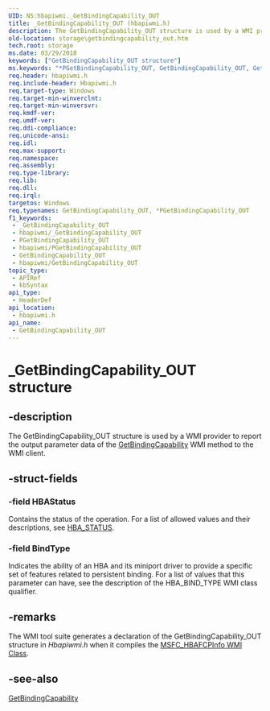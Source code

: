 ```yaml
---
UID: NS:hbapiwmi._GetBindingCapability_OUT
title: _GetBindingCapability_OUT (hbapiwmi.h)
description: The GetBindingCapability_OUT structure is used by a WMI provider to report the output parameter data of the GetBindingCapability WMI method to the WMI client.
old-location: storage\getbindingcapability_out.htm
tech.root: storage
ms.date: 03/29/2018
keywords: ["GetBindingCapability_OUT structure"]
ms.keywords: "*PGetBindingCapability_OUT, GetBindingCapability_OUT, GetBindingCapability_OUT structure [Storage Devices], PGetBindingCapability_OUT, PGetBindingCapability_OUT structure pointer [Storage Devices], _GetBindingCapability_OUT, hbapiwmi/GetBindingCapability_OUT, hbapiwmi/PGetBindingCapability_OUT, storage.getbindingcapability_out, structs-Fibre_611bcad6-5d7f-43ea-8202-4c19bec45f88.xml"
req.header: hbapiwmi.h
req.include-header: Hbapiwmi.h
req.target-type: Windows
req.target-min-winverclnt: 
req.target-min-winversvr: 
req.kmdf-ver: 
req.umdf-ver: 
req.ddi-compliance: 
req.unicode-ansi: 
req.idl: 
req.max-support: 
req.namespace: 
req.assembly: 
req.type-library: 
req.lib: 
req.dll: 
req.irql: 
targetos: Windows
req.typenames: GetBindingCapability_OUT, *PGetBindingCapability_OUT
f1_keywords:
 - _GetBindingCapability_OUT
 - hbapiwmi/_GetBindingCapability_OUT
 - PGetBindingCapability_OUT
 - hbapiwmi/PGetBindingCapability_OUT
 - GetBindingCapability_OUT
 - hbapiwmi/GetBindingCapability_OUT
topic_type:
 - APIRef
 - kbSyntax
api_type:
 - HeaderDef
api_location:
 - hbapiwmi.h
api_name:
 - GetBindingCapability_OUT
---
```


# _GetBindingCapability_OUT structure


## -description

The GetBindingCapability_OUT structure is used by a WMI provider to report the output parameter data of the <a href="/windows-hardware/drivers/storage/getbindingcapability">GetBindingCapability</a> WMI method to the WMI client.

## -struct-fields

### -field HBAStatus

Contains the status of the operation. For a list of allowed values and their descriptions, see <a href="/windows-hardware/drivers/storage/hba-status">HBA_STATUS</a>.

### -field BindType

Indicates the ability of an HBA and its miniport driver to provide a specific set of features related to persistent binding. For a list of values that this parameter can have, see the description of the HBA_BIND_TYPE WMI class qualifier.

## -remarks

The WMI tool suite generates a declaration of the GetBindingCapability_OUT structure in <i>Hbapiwmi.h </i>when it compiles the <a href="/windows-hardware/drivers/storage/msfc-hbafcpinfo-wmi-class">MSFC_HBAFCPInfo WMI Class</a>.

## -see-also

<a href="/windows-hardware/drivers/storage/getbindingcapability">GetBindingCapability</a>
